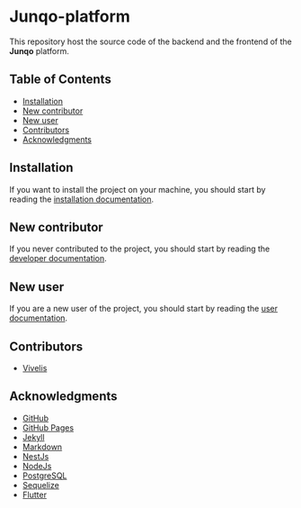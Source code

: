 <!-- omit in toc -->
# Junqo-platform

This repository host the source code of the backend and the frontend of the **Junqo** platform.

<!-- omit in toc -->
## Table of Contents

- [Installation](#installation)
- [New contributor](#new-contributor)
- [New user](#new-user)
- [Contributors](#contributors)
- [Acknowledgments](#acknowledgments)

## Installation

If you want to install the project on your machine, you should start by reading the [installation documentation]().

## New contributor

If you never contributed to the project, you should start by reading the [developer documentation]().

## New user

If you are a new user of the project, you should start by reading the [user documentation]().

## Contributors

- [Vivelis](https://github.com/Vivelis)

## Acknowledgments

- [GitHub](https://github.com)
- [GitHub Pages](https://pages.github.com)
- [Jekyll](https://jekyllrb.com)
- [Markdown](https://daringfireball.net/projects/markdown)
- [NestJs](https://nestjs.com/)
- [NodeJs](https://nodejs.org/en/)
- [PostgreSQL](https://www.postgresql.org/)
- [Sequelize](https://sequelize.org/)
- [Flutter](https://flutter.dev/)
